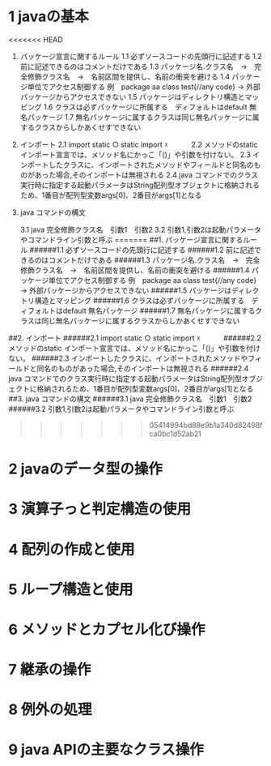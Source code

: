 # 1 javaの基本

<<<<<<< HEAD
1. パッケージ宣言に関するルール
   1.1 必ずソースコードの先頭行に記述する
   1.2 前に記述できるのはコメントだけである
   1.3 パッケージ名.クラス名　→　完全修飾クラス名　→　名前区間を提供し、名前の衝突を避ける
   1.4 パッケージ単位でアクセス制御する
   例　package aa
      class test{//any code}
   → 外部パッケージからアクセスできない
   1.5 パッケージはディレクトリ構造とマッピング
   1.6 クラスは必ずパッケージに所属する　ディフォルトはdefault 無名パッケージ
   1.7 無名パッケージに属するクラスは同じ無名パッケージに属するクラスからしかあくせすできない

2. インポート
   2.1 import static ○  static import ☓　　　
   2.2 メソッドのstatic インポート宣言では、メソッド名にかっこ「()」や引数を付けない。
   2.3 インポートしたクラスに、インポートされたメソッドやフィールドと同名のものがあった場合,そのインポートは無視される
   2.4 java コマンドでのクラス実行時に指定する起動パラメータはString配列型オブジェクトに格納されるため、1番目が配列型変数args[0]、2番目がargs[1]となる

3. java コマンドの構文


   3.1 java 完全修飾クラス名　引数1　引数2
   3.2 引数1,引数2は起動パラメータやコマンドライン引数と呼ぶ
=======
##1. パッケージ宣言に関するルール
######1.1 必ずソースコードの先頭行に記述する
######1.2 前に記述できるのはコメントだけである
######1.3 パッケージ名.クラス名　→　完全修飾クラス名　→　名前区間を提供し、名前の衝突を避ける
######1.4 パッケージ単位でアクセス制御する
例　package aa
   class test{//any code}
→ 外部パッケージからアクセスできない
######1.5 パッケージはディレクトリ構造とマッピング
######1.6 クラスは必ずパッケージに所属する　ディフォルトはdefault 無名パッケージ
######1.7 無名パッケージに属するクラスは同じ無名パッケージに属するクラスからしかあくせすできない

##2. インポート
######2.1 import static ○  static import ☓　　　
######2.2 メソッドのstatic インポート宣言では、メソッド名にかっこ「()」や引数を付けない。
######2.3 インポートしたクラスに、インポートされたメソッドやフィールドと同名のものがあった場合,そのインポートは無視される
######2.4 java コマンドでのクラス実行時に指定する起動パラメータはString配列型オブジェクトに格納されるため、1番目が配列型変数args[0]、2番目がargs[1]となる
##3. java コマンドの構文
######3.1 java 完全修飾クラス名　引数1　引数2
######3.2 引数1,引数2は起動パラメータやコマンドライン引数と呼ぶ
>>>>>>> 05414994bd88e9b1a340d82498fca0bc1d52ab21


# 2 javaのデータ型の操作

# 3 演算子っと判定構造の使用

# 4 配列の作成と使用

# 5 ループ構造と使用

# 6 メソッドとカプセル化び操作

# 7 継承の操作

# 8 例外の処理

# 9 java APIの主要なクラス操作